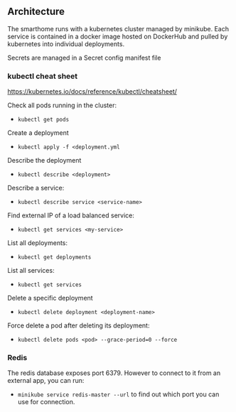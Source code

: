 ## Architecture
The smarthome runs with a kubernetes cluster managed by minikube.
Each service is contained in a docker image hosted on DockerHub and pulled by kubernetes into individual deployments.

Secrets are managed in a Secret config manifest file

### kubectl cheat sheet
https://kubernetes.io/docs/reference/kubectl/cheatsheet/

Check all pods running in the cluster:
- `kubectl get pods`

Create a deployment
- `kubectl apply -f <deployment.yml`

Describe the deployment
- `kubectl describe <deployment>`

Describe a service:
- `kubectl describe service <service-name>`

Find external IP of a load balanced service:
- `kubectl get services <my-service>`

List all deployments:
- `kubectl get deployments`

List all services:
- `kubectl get services`

Delete a specific deployment
- `kubectl delete deployment <deployment-name>`

Force delete a pod after deleting its deployment:
- `kubectl delete pods <pod> --grace-period=0 --force`


### Redis
The redis database exposes port 6379.
However to connect to it from an external app, you can run:
- `minikube service redis-master --url`
to find out which port you can use for connection.